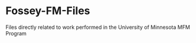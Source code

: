 # Fossey-FM-Files
Files directly related to work performed in the University of Minnesota MFM Program
